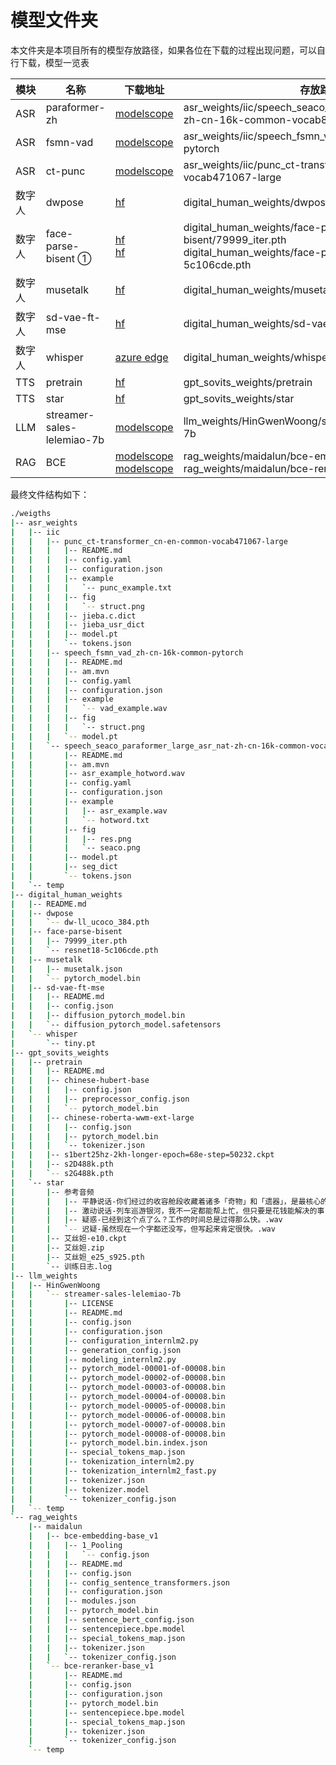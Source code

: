 # 模型文件夹

本文件夹是本项目所有的模型存放路径，如果各位在下载的过程出现问题，可以自行下载，模型一览表

| 模块 | 名称 | 下载地址 | 存放路径 |
| ---| --- | --- | --- |
| ASR | paraformer-zh | [modelscope](https://modelscope.cn/models/iic/speech_seaco_paraformer_large_asr_nat-zh-cn-16k-common-vocab8404-pytorch/files) | asr_weights/iic/speech_seaco_paraformer_large_asr_nat-zh-cn-16k-common-vocab8404-pytorch |
| ASR | fsmn-vad | [modelscope](https://modelscope.cn/models/iic/speech_fsmn_vad_zh-cn-16k-common-pytorch/files) | asr_weights/iic/speech_fsmn_vad_zh-cn-16k-common-pytorch |
| ASR | ct-punc | [modelscope](https://modelscope.cn/models/iic/punc_ct-transformer_cn-en-common-vocab471067-large/files) | asr_weights/iic/punc_ct-transformer_cn-en-common-vocab471067-large |
| 数字人 | dwpose | [hf](https://hf-mirror.com/yzd-v/DWPose/blob/main/dw-ll_ucoco_384.pth) | digital_human_weights/dwpose/dw-ll_ucoco_384.pth |
| 数字人 | face-parse-bisent ① | [hf](https://hf-mirror.com/ManyOtherFunctions/face-parse-bisent/blob/main/79999_iter.pth) </br> [hf](https://hf-mirror.com/ManyOtherFunctions/face-parse-bisent/blob/main/resnet18-5c106cde.pth) | digital_human_weights/face-parse-bisent/79999_iter.pth </br> digital_human_weights/face-parse-bisent/resnet18-5c106cde.pth|
| 数字人 | musetalk | [hf](https://hf-mirror.com/TMElyralab/MuseTalk/tree/main) | digital_human_weights/musetalk/ |
| 数字人 | sd-vae-ft-mse | [hf](https://hf-mirror.com/stabilityai/sd-vae-ft-mse/tree/main) | digital_human_weights/sd-vae-ft-mse/ |
| 数字人 | whisper | [azure edge](https://openaipublic.azureedge.net/main/whisper/models/65147644a518d12f04e32d6f3b26facc3f8dd46e5390956a9424a650c0ce22b9/tiny.pt) | digital_human_weights/whisper/tiny.pt |
| TTS | pretrain | [hf](https://huggingface.co/lj1995/GPT-SoVITS/tree/main) | gpt_sovits_weights/pretrain |
| TTS | star | [hf](https://huggingface.co/baicai1145/GPT-SoVITS-STAR/blob/main/%E8%89%BE%E4%B8%9D%E5%A6%B2.zip) | gpt_sovits_weights/star |
| LLM | streamer-sales-lelemiao-7b | [modelscope](https://modelscope.cn/models/HinGwenWoong/streamer-sales-lelemiao-7b) | llm_weights/HinGwenWoong/streamer-sales-lelemiao-7b |
| RAG | BCE | [modelscope](https://modelscope.cn/models/maidalun/bce-embedding-base_v1/files) <br/> [modelscope](https://modelscope.cn/models/maidalun/bce-reranker-base_v1/files)| rag_weights/maidalun/bce-embedding-base_v1 <br/> rag_weights/maidalun/bce-reranker-base_v1 |


最终文件结构如下：

```bash
./weigths
|-- asr_weights
|   |-- iic
|   |   |-- punc_ct-transformer_cn-en-common-vocab471067-large
|   |   |   |-- README.md
|   |   |   |-- config.yaml
|   |   |   |-- configuration.json
|   |   |   |-- example
|   |   |   |   `-- punc_example.txt
|   |   |   |-- fig
|   |   |   |   `-- struct.png
|   |   |   |-- jieba.c.dict
|   |   |   |-- jieba_usr_dict
|   |   |   |-- model.pt
|   |   |   `-- tokens.json
|   |   |-- speech_fsmn_vad_zh-cn-16k-common-pytorch
|   |   |   |-- README.md
|   |   |   |-- am.mvn
|   |   |   |-- config.yaml
|   |   |   |-- configuration.json
|   |   |   |-- example
|   |   |   |   `-- vad_example.wav
|   |   |   |-- fig
|   |   |   |   `-- struct.png
|   |   |   `-- model.pt
|   |   `-- speech_seaco_paraformer_large_asr_nat-zh-cn-16k-common-vocab8404-pytorch
|   |       |-- README.md
|   |       |-- am.mvn
|   |       |-- asr_example_hotword.wav
|   |       |-- config.yaml
|   |       |-- configuration.json
|   |       |-- example
|   |       |   |-- asr_example.wav
|   |       |   `-- hotword.txt
|   |       |-- fig
|   |       |   |-- res.png
|   |       |   `-- seaco.png
|   |       |-- model.pt
|   |       |-- seg_dict
|   |       `-- tokens.json
|   `-- temp
|-- digital_human_weights
|   |-- README.md
|   |-- dwpose
|   |   `-- dw-ll_ucoco_384.pth
|   |-- face-parse-bisent
|   |   |-- 79999_iter.pth
|   |   `-- resnet18-5c106cde.pth
|   |-- musetalk
|   |   |-- musetalk.json
|   |   `-- pytorch_model.bin
|   |-- sd-vae-ft-mse
|   |   |-- README.md
|   |   |-- config.json
|   |   |-- diffusion_pytorch_model.bin
|   |   `-- diffusion_pytorch_model.safetensors
|   `-- whisper
|       `-- tiny.pt
|-- gpt_sovits_weights
|   |-- pretrain
|   |   |-- README.md
|   |   |-- chinese-hubert-base
|   |   |   |-- config.json
|   |   |   |-- preprocessor_config.json
|   |   |   `-- pytorch_model.bin
|   |   |-- chinese-roberta-wwm-ext-large
|   |   |   |-- config.json
|   |   |   |-- pytorch_model.bin
|   |   |   `-- tokenizer.json
|   |   |-- s1bert25hz-2kh-longer-epoch=68e-step=50232.ckpt
|   |   |-- s2D488k.pth
|   |   `-- s2G488k.pth
|   `-- star
|       |-- 参考音频
|       |   |-- 平静说话-你们经过的收容舱段收藏着诸多「奇物」和「遗器」，是最核心的研究场所。.wav
|       |   |-- 激动说话-列车巡游银河，我不一定都能帮上忙，但只要是花钱能解决的事，尽管和我说吧。.wav
|       |   |-- 疑惑-已经到这个点了么？工作的时间总是过得那么快。.wav
|       |   `-- 迟疑-虽然现在一个字都还没写，但写起来肯定很快。.wav
|       |-- 艾丝妲-e10.ckpt
|       |-- 艾丝妲.zip
|       |-- 艾丝妲_e25_s925.pth
|       `-- 训练日志.log
|-- llm_weights
|   |-- HinGwenWoong
|   |   `-- streamer-sales-lelemiao-7b
|   |       |-- LICENSE
|   |       |-- README.md
|   |       |-- config.json
|   |       |-- configuration.json
|   |       |-- configuration_internlm2.py
|   |       |-- generation_config.json
|   |       |-- modeling_internlm2.py
|   |       |-- pytorch_model-00001-of-00008.bin
|   |       |-- pytorch_model-00002-of-00008.bin
|   |       |-- pytorch_model-00003-of-00008.bin
|   |       |-- pytorch_model-00004-of-00008.bin
|   |       |-- pytorch_model-00005-of-00008.bin
|   |       |-- pytorch_model-00006-of-00008.bin
|   |       |-- pytorch_model-00007-of-00008.bin
|   |       |-- pytorch_model-00008-of-00008.bin
|   |       |-- pytorch_model.bin.index.json
|   |       |-- special_tokens_map.json
|   |       |-- tokenization_internlm2.py
|   |       |-- tokenization_internlm2_fast.py
|   |       |-- tokenizer.json
|   |       |-- tokenizer.model
|   |       `-- tokenizer_config.json
|   `-- temp
`-- rag_weights
    |-- maidalun
    |   |-- bce-embedding-base_v1
    |   |   |-- 1_Pooling
    |   |   |   `-- config.json
    |   |   |-- README.md
    |   |   |-- config.json
    |   |   |-- config_sentence_transformers.json
    |   |   |-- configuration.json
    |   |   |-- modules.json
    |   |   |-- pytorch_model.bin
    |   |   |-- sentence_bert_config.json
    |   |   |-- sentencepiece.bpe.model
    |   |   |-- special_tokens_map.json
    |   |   |-- tokenizer.json
    |   |   `-- tokenizer_config.json
    |   `-- bce-reranker-base_v1
    |       |-- README.md
    |       |-- config.json
    |       |-- configuration.json
    |       |-- pytorch_model.bin
    |       |-- sentencepiece.bpe.model
    |       |-- special_tokens_map.json
    |       |-- tokenizer.json
    |       `-- tokenizer_config.json
    `-- temp
```
